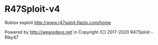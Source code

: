 # R47Sploit-v4
Roblox exploit http://www.r47sploit.flazio.com/home

Powered by http://wearedevs.net \n
Copyright (C) 2017-2020  R47Sploit - Riky47
